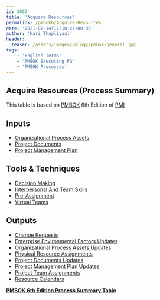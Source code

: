 ```yaml
---
id: 3002    
title: 'Acquire Resources'
permalink: /pmbok6/Acquire-Resources
date: '2021-02-14T17:10:22+00:00'
author: 'Hari Thapliyaal'
header:
  teaser: /assets/images/pmlogy/pmbok-general.jpg
tags:
    - 'English Terms'
    - 'PMBOK Executing PG'
    - 'PMBOK Processes'
---
```


## Acquire Resources (Process Summary)

This table is based on [PMBOK](https://www.pmi.org/pmbok-guide-standards) 6th Edition of [PMI](https://www.pmi.org)

## **Inputs**

- [Organizational Process Assets](/pmbok6/organizational-process-assets)
- [Project Documents](/pmbok6/project-documents)
- [Project Management Plan](/pmbok6/project-management-plan)

## **Tools &amp; Techniques**

- [Decision Making](/pmbok6/decision-making)
- [Interpersonal And Team Skills](/pmbok6/interpersonal-and-team-skills)
- [Pre-Assignment](/pmbok6/pre-assignment)
- [Virtual Teams](/pmbok6/virtual-teams)

## **Outputs**

- [Change Requests](/pmbok6/change-requests)
- [Enterprise Environmental Factors Updates](/pmbok6/enterprise-environmental-factors-updates)
- [Organizational Process Assets Updates](/pmbok6/organizational-process-assets-updates)
- [Physical Resource Assignments](/pmbok6/physical-resource-assignments)
- [Project Documents Updates](/pmbok6/project-documents-updates)
- [Project Management Plan Updates](/pmbok6/project-management-plan-updates)
- [Project Team Assignments](/pmbok6/project-team-assignments)
- [Resource Calendars](/pmbok6/resource-calendars)

**[PMBOK 6th Edition Process Summary Table](process-groups-and-processes-in-pmbok6/)**

